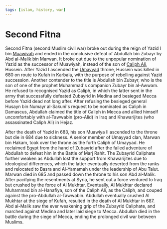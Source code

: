 ```yaml
---
tags: [islam, history, war]
---
```


# Second Fitna

Second Fitna (second Muslim civil war) broke out during the reign of Yazid I bin
[Muawiyah](202302241557.md) and ended in the conclusive defeat of Abdullah bin
Zubayr by Abd al-Malik bin Marwan. It broke out due to the unpopular nomination
of Yazid as the successor of Muawiyah, instead of the son of [Caliph Ali](202302241134.md),
Hussein. After Yazid I ascended the [Umayyad](202302241657.md) throne, Hussein
was killed in 680 on route to Kufah in Karbala, with the purpose of rebelling
against Yazid succession. Another contender to the title is Abdullah bin Zubayr,
who is the son of one of the prophet Muhammad's companion Zubayr bin al-Awwam.
He refused to recognised Yazid as Caliph, in which the latter sent in the army
that successfully defeated Zubayrid in Medina and besieged Mecca before Yazid
dead not long after. After refusing the besieged general Husayn bin Numayr
al-Sakuni's request to be nominated as Caliph in Damascus, Abdullah claimed the
title of Caliph in Mecca and allied himself uncomfortably with al-Tawwabin
(pro-Alid) in Iraq and Khawarijites (who assassinated Caliph Ali) in Hejaz.

After the death of Yazid in 683, his son Muawiya II ascended to the throne but
die in 684 due to sickness. A senior member of Umayyad clan, Marwan bin Hakam,
took over the throne as the forth Caliph of Umayyad. He reclaimed Egypt from the
hand of Zubayrid after the failed adventure of Abdullah to defeat him in the
Battle of Marj Rahit. The Zubayrid Caliphate further weaken as Abdullah lost the
support from Khawarijites due to ideological differences, which the latter
eventually deserted from the ranks and relocated to Basra and Al-Yamamah under
the leadership of Abu Talut. Marwan died in 685 and passed down the throne to
his son Abd al-Malik. After pacifying the resentments at Syria, he sent out a
force ventured to Iraq but crushed by the force of Al Mukhtar. Eventually, Al
Mukhtar declared Muhammad bin al-Hanafiya, son of the Caliph Ali, as the Caliph,
and couped against the pro-Abdullah al-Tawwabin. Abdullah eventually crushed Al
Mukhtar at the siege of Kufah, resulted in the death of Al Mukhtar in 687. Abd
al-Malik saw the ever weakening grip of the Zubayrid Caliphate, and marched
against Medina and later laid siege to Mecca. Abdullah died in the battle during
the siege of Mecca, ending the prolonged civil war between Muslims.
